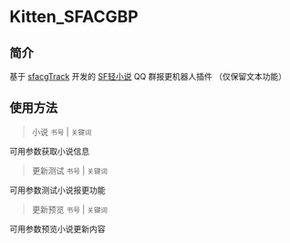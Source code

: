 # Kitten_SFACGBP

## 简介

基于 [sfacgTrack](https://github.com/DawnNights/sfacgTrack) 开发的 [SF轻小说](https://book.sfacg.com) QQ 群报更机器人插件
（仅保留文本功能）

## 使用方法

> 小说 `书号` | `关键词`

可用参数获取小说信息

> 更新测试 `书号` | `关键词`

可用参数测试小说报更功能

> 更新预览 `书号` | `关键词`

可用参数预览小说更新内容
